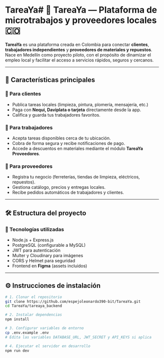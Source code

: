 # TareaYa# 🧩 TareaYa — Plataforma de microtrabajos y proveedores locales 🇨🇴

**TareaYa** es una plataforma creada en Colombia para conectar **clientes**, **trabajadores independientes** y **proveedores de materiales y repuestos**.  
Nace en Medellín como proyecto piloto, con el propósito de dinamizar el empleo local y facilitar el acceso a servicios rápidos, seguros y cercanos.

---

## 🚀 Características principales

### 👥 Para clientes
- Publica tareas locales (limpieza, pintura, plomería, mensajería, etc.)
- Paga con **Nequi, Daviplata o tarjeta** directamente desde la app.
- Califica y guarda tus trabajadores favoritos.

### 👷 Para trabajadores
- Acepta tareas disponibles cerca de tu ubicación.
- Cobra de forma segura y recibe notificaciones de pago.
- Accede a descuentos en materiales mediante el módulo **TareaYa Proveedores**.

### 🏬 Para proveedores
- Registra tu negocio (ferreterías, tiendas de limpieza, eléctricos, repuestos).
- Gestiona catálogo, precios y entregas locales.
- Recibe pedidos automáticos de trabajadores y clientes.

---

## 🛠️ Estructura del proyecto
### 🧩 Tecnologías utilizadas
- Node.js + Express.js  
- PostgreSQL (configurable a MySQL)  
- JWT para autenticación  
- Multer y Cloudinary para imágenes  
- CORS y Helmet para seguridad  
- Frontend en **Figma** (assets incluidos)

---

## ⚙️ Instrucciones de instalación

```bash
# 1. Clonar el repositorio
git clone https://github.com/espejoleonardo390-bit/TareaYa.git
cd TareaYa/tareaya_backend

# 2. Instalar dependencias
npm install

# 3. Configurar variables de entorno
cp .env.example .env
# Edita las variables DATABASE_URL, JWT_SECRET y API_KEYS si aplica

# 4. Ejecutar el servidor en desarrollo
npm run dev

